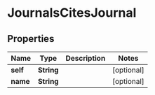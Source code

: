

# JournalsCitesJournal


## Properties

Name | Type | Description | Notes
------------ | ------------- | ------------- | -------------
**self** | **String** |  |  [optional]
**name** | **String** |  |  [optional]



